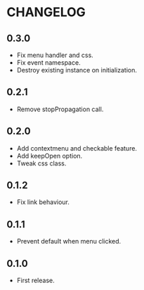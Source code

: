 # CHANGELOG

## 0.3.0

* Fix menu handler and css.
* Fix event namespace.
* Destroy existing instance on initialization.

## 0.2.1

* Remove stopPropagation call.

## 0.2.0

* Add contextmenu and checkable feature.
* Add keepOpen option.
* Tweak css class.

## 0.1.2

* Fix link behaviour.

## 0.1.1

* Prevent default when menu clicked.

## 0.1.0

* First release.
